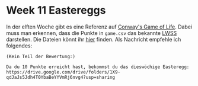 # Week 11 Eastereggs

In der elften Woche gibt es eine Referenz auf [Conway's Game of Life](https://en.wikipedia.org/wiki/Conway%27s_Game_of_Life). Dabei muss man erkennen, dass die Punkte in `game.csv` das bekannte [LWSS](https://www.conwaylife.com/wiki/Lightweight_spaceship) darstellen. Die Dateien könnt ihr [hier](https://drive.google.com/drive/folders/1X9-qdJaJs5Jdh4T0YbaBeYYVmRj6nvg4?usp=sharing) finden.
Als Nachricht empfehle ich folgendes:

```text
(Kein Teil der Bewertung:)

Da du 10 Punkte erreicht hast, bekommst du das dieswöchige Easteregg:
https://drive.google.com/drive/folders/1X9-qdJaJs5Jdh4T0YbaBeYYVmRj6nvg4?usp=sharing
```
